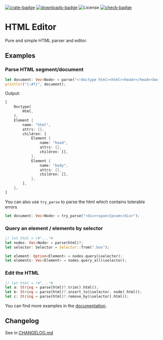 [![crate-badge]][crate-link]
[![downloads-badge]][crate-link]
![License](https://img.shields.io/crates/l/html_editor)
[![check-badge]][check-link]

[crate-badge]: https://img.shields.io/crates/v/html_editor
[crate-link]: https://crates.io/crates/html_editor
[check-badge]: https://github.com/lomirus/html-editor/workflows/check/badge.svg
[check-link]: https://github.com/lomirus/html-editor/actions/workflows/check.yaml
[downloads-badge]: https://img.shields.io/crates/d/html_editor

# HTML Editor

Pure and simple HTML parser and editor.

## Examples

### Parse HTML segment/document

```rust
let document: Vec<Node> = parse("<!doctype html><html><head></head><body></body></html>")?;
println!("{:#?}", document);
```

Output:

```rust
[
    Doctype(
        Html,
    ),
    Element {
        name: "html",
        attrs: {},
        children: [
            Element {
                name: "head",
                attrs: {},
                children: [],
            },
            Element {
                name: "body",
                attrs: {},
                children: [],
            },
        ],
    },
]
```

You can also use `try_parse` to parse the html which contains tolerable errors

```rust
let document: Vec<Node> = try_parse("<div><span>Ipsum</div>");
```

### Query an element / elements by selector

```rust
// let html = r#"..."#
let nodes: Vec<Node> = parse(html)?;
let selector: Selector = Selector::from(".box");

let element: Option<Element> = nodes.query(&selector);
let elements: Vec<Element> = nodes.query_all(&selector);
```

### Edit the HTML

```rust
// let html = r#"..."#
let a: String = parse(html)?.trim().html();
let b: String = parse(html)?.insert_to(&selector, node).html();
let c: String = parse(html)?.remove_by(&selector).html();
```

You can find more examples in the [documentation](https://docs.rs/html_editor/latest/html_editor/).

## Changelog

See in [CHANGELOG.md](CHANGELOG.md)
